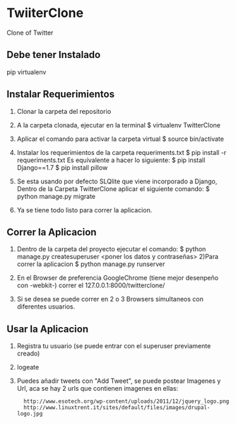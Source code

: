 # TwiiterClone
Clone of Twitter


Debe tener Instalado
---------------------
pip
virtualenv



Instalar Requerimientos
-------------------------------
1) Clonar la carpeta del repositorio 

2) A la carpeta clonada, ejecutar en la terminal
	$ virtualenv TwitterClone

3) Aplicar el comando para activar la carpeta virtual
	$ source bin/activate

4) Instalar los requerimientos de la carpeta requeriments.txt
   	$ pip install -r requeriments.txt
   Es equivalente a hacer lo siguiente:
	$ pip install Django==1.7
	$ pip install pillow

5) Se esta usando por defecto SLQlite que viene incorporado a Django, Dentro de la Carpeta TwitterClone aplicar el siguiente comando:
	$ python manage.py migrate

6) Ya se tiene todo listo para correr la aplicacion.


Correr la Aplicacion
---------------------------
1) Dentro de la carpeta del proyecto ejecutar el comando:
	$ python manage.py createsuperuser
        <poner los datos y contraseñas>
2)Para correr la aplicacion
	$ python manage.py runserver

3) En el Browser de preferencia GoogleChrome (tiene mejor desenpeño con -webkit-) 
   correr el     127.0.0.1:8000/twitterclone/

4) Si se desea se puede correr en 2 o 3 Browsers simultaneos con diferentes usuarios.

Usar la Aplicacion
--------------------
1) Registra tu usuario (se puede entrar con el superuser previamente creado)
2) logeate
3) Puedes añadir tweets con "Add Tweet", se puede postear Imagenes y Url, aca se hay 2 urls que contienen imagenes en ellas:
	 
         http://www.esotech.org/wp-content/uploads/2011/12/jquery_logo.png
         http://www.linuxtrent.it/sites/default/files/images/drupal-logo.jpg
 
